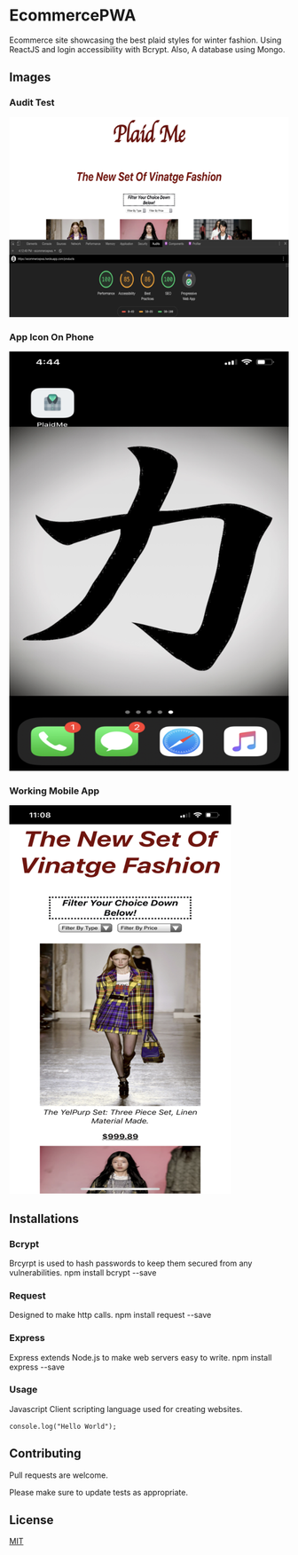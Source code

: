# EcommercePWA
Ecommerce site showcasing the best plaid styles for winter fashion. Using ReactJS and login accessibility with Bcrypt. Also, A database using Mongo.

## Images

### Audit Test

![audit test passing for pwa](/Audits/afterAudit.png)

### App Icon On Phone

![pwa app image on phone](/Audits/resizedApp.png)

### Working Mobile App

![pwa app image on phone](/Audits/appImage.png)



## Installations

### Bcrypt

Brcyrpt is used to hash passwords to keep them secured from any vulnerabilities.
npm install bcrypt --save


### Request

Designed to make http calls.
npm install request --save


### Express

Express extends Node.js to make web servers easy to write.
npm install express --save


### Usage

Javascript
Client scripting language used for creating websites.

```<script>
console.log("Hello World");
```

## Contributing
Pull requests are welcome. 

Please make sure to update tests as appropriate.


## License
[MIT](https://github.com/ShirleyDamiron/EcommercePWA/blob/master/LICENSE)
